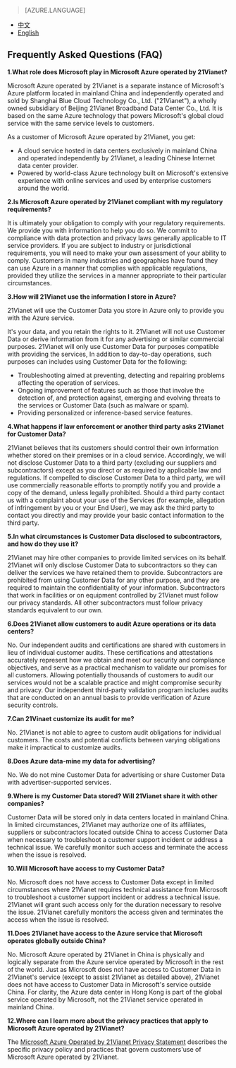 <properties
	pageTitle="Trust Center - Microsoft Azure"
    description="Trust Center - FAQ"
    services=""
    documentationCenter=""
    authors=""
    manager=""
    editor=""
    tags=""/>

> [AZURE.LANGUAGE]
- [中文](/support/trust-center/faq/)
- [English](/support/trust-center/faq-en/)

## Frequently Asked Questions (FAQ)
 
 <tags ms.service="trust-center-en" ms.date="12/2015" wacn.date="12/2015" wacn.lang="en"/>
 
**1.What role does Microsoft play in Microsoft Azure operated by 21Vianet?**

Microsoft Azure operated by 21Vianet is a separate instance of Microsoft's Azure platform located in mainland China and independently operated and sold by Shanghai Blue Cloud Technology Co., Ltd. ("21Vianet"), a wholly owned subsidiary of Beijing 21Vianet Broadband Data Center Co., Ltd. It is based on the same Azure technology that powers Microsoft's global cloud service with the same service levels to customers.

As a customer of Microsoft Azure operated by 21Vianet, you get:

* A cloud service hosted in data centers exclusively in mainland China and operated independently by 21Vianet, a leading Chinese Internet data center provider.
* Powered by world-class Azure technology built on Microsoft's extensive experience with online services and used by enterprise customers around the world.

**2.Is Microsoft Azure operated by 21Vianet compliant with my regulatory requirements?**

It is ultimately your obligation to comply with your regulatory requirements. We provide you with information to help you do so. We commit to compliance with data protection and privacy laws generally applicable to IT service providers. If you are subject to industry or jurisdictional requirements, you will need to make your own assessment of your ability to comply. Customers in many industries and geographies have found they can use Azure in a manner that complies with applicable regulations, provided they utilize the services in a manner appropriate to their particular circumstances.

**3.How will 21Vianet use the information I store in Azure?**

21Vianet will use the Customer Data you store in Azure only to provide you with the Azure service.

It's your data, and you retain the rights to it. 21Vianet will not use Customer Data or derive information from it for any advertising or similar commercial purposes. 21Vianet will only use Customer Data for purposes compatible with providing the services, In addition to day-to-day operations, such purposes can includes using Customer Data for the following:

* Troubleshooting aimed at preventing, detecting and repairing problems affecting the operation of services.
* Ongoing improvement of features such as those that involve the detection of, and protection against, emerging and evolving threats to the services or Customer Data (such as malware or spam).
* Providing personalized or inference-based service features.

**4.What happens if law enforcement or another third party asks 21Vianet for Customer Data?**

21Vianet believes that its customers should control their own information whether stored on their premises or in a cloud service. Accordingly, we will not disclose Customer Data to a third party (excluding our suppliers and subcontractors) except as you direct or as required by applicable law and regulations. If compelled to disclose Customer Data to a third party, we will use commercially reasonable efforts to promptly notify you and provide a copy of the demand, unless legally prohibited. Should a third party contact us with a complaint about your use of the Services (for example, allegation of infringement by you or your End User), we may ask the third party to contact you directly and may provide your basic contact information to the third party.

**5.In what circumstances is Customer Data disclosed to subcontractors, and how do they use it?**

21Vianet may hire other companies to provide limited services on its behalf. 21Vianet will only disclose Customer Data to subcontractors so they can deliver the services we have retained them to provide. Subcontractors are prohibited from using Customer Data for any other purpose, and they are required to maintain the confidentiality of your information. Subcontractors that work in facilities or on equipment controlled by 21Vianet must follow our privacy standards. All other subcontractors must follow privacy standards equivalent to our own.

**6.Does 21Vianet allow customers to audit Azure operations or its data centers?**

No. Our independent audits and certifications are shared with customers in lieu of individual customer audits. These certifications and attestations accurately represent how we obtain and meet our security and compliance objectives, and serve as a practical mechanism to validate our promises for all customers. Allowing potentially thousands of customers to audit our services would not be a scalable practice and might compromise security and privacy. Our independent third-party validation program includes audits that are conducted on an annual basis to provide verification of Azure security controls.

**7.Can 21Vinaet customize its audit for me?**

No. 21Vianet is not able to agree to custom audit obligations for individual customers. The costs and potential conflicts between varying obligations make it impractical to customize audits.

**8.Does Azure data-mine my data for advertising?**

No. We do not mine Customer Data for advertising or share Customer Data with advertiser-supported services.

**9.Where is my Customer Data stored? Will 21Vianet share it with other companies?**

Customer Data will be stored only in data centers located in mainland China. In limited circumstances, 21Vianet may authorize one of its affiliates, suppliers or subcontractors located outside China to access Customer Data when necessary to troubleshoot a customer support incident or address a technical issue. We carefully monitor such access and terminate the access when the issue is resolved.

**10.Will Microsoft have access to my Customer Data?**

No. Microsoft does not have access to Customer Data except in limited circumstances where 21Vianet requires technical assistance from Microsoft to troubleshoot a customer support incident or address a technical issue. 21Vianet will grant such access only for the duration necessary to resolve the issue. 21Vianet carefully monitors the access given and terminates the access when the issue is resolved.

**11.Does 21Vianet have access to the Azure service that Microsoft operates globally outside China?**

No. Microsoft Azure operated by 21Vianet in China is physically and logically separate from the Azure service operated by Microsoft in the rest of the world. Just as Microsoft does not have access to Customer Data in 21Vianet's service (except to assist 21Vianet as detailed above), 21Vianet does not have access to Customer Data in Microsoft's service outside China. For clarity, the Azure data center in Hong Kong is part of the global service operated by Microsoft, not the 21Vianet service operated in mainland China.

**12.Where can I learn more about the privacy practices that apply to Microsoft Azure operated by 21Vianet?**

The [Microsoft Azure Operated by 21Vianet Privacy Statement](/support/legal/privacy-statement/) describes the specific privacy policy and practices that govern customers'use of Microsoft Azure operated by 21Vianet.
